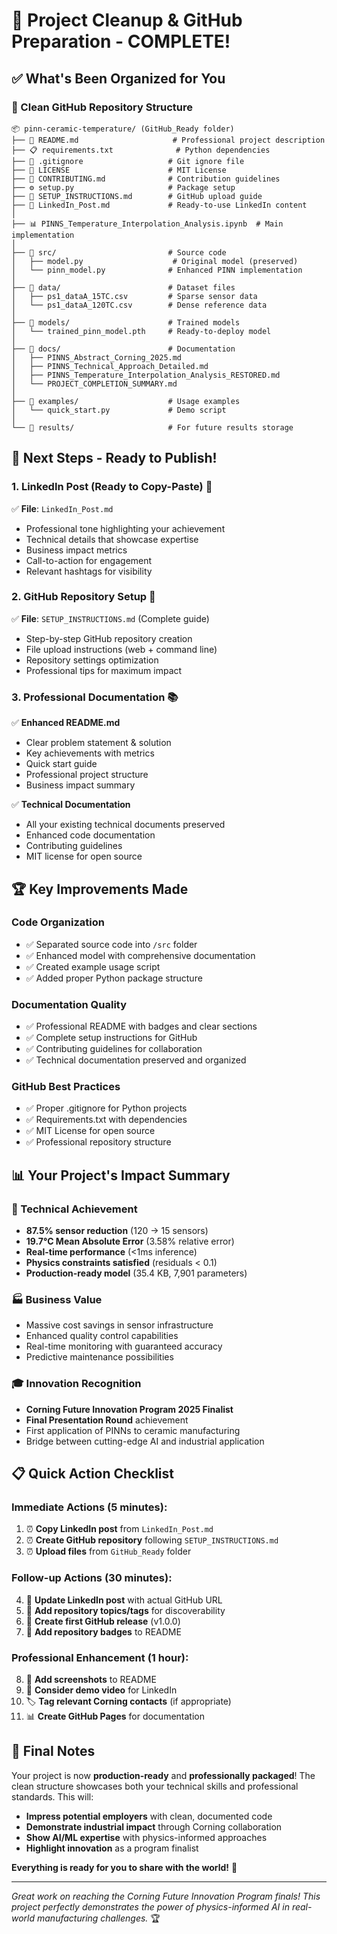 # 🎉 Project Cleanup & GitHub Preparation - COMPLETE! 

## ✅ What's Been Organized for You

### 📁 Clean GitHub Repository Structure
```
📦 pinn-ceramic-temperature/ (GitHub_Ready folder)
├── 📖 README.md                     # Professional project description
├── 📋 requirements.txt              # Python dependencies
├── 🚫 .gitignore                   # Git ignore file
├── 📜 LICENSE                      # MIT License
├── 🤝 CONTRIBUTING.md              # Contribution guidelines
├── ⚙️ setup.py                     # Package setup
├── 📝 SETUP_INSTRUCTIONS.md        # GitHub upload guide
├── 💼 LinkedIn_Post.md             # Ready-to-use LinkedIn content
│
├── 📊 PINNS_Temperature_Interpolation_Analysis.ipynb  # Main implementation
│
├── 📂 src/                         # Source code
│   ├── model.py                    # Original model (preserved)
│   └── pinn_model.py              # Enhanced PINN implementation
│
├── 📂 data/                        # Dataset files
│   ├── ps1_dataA_15TC.csv         # Sparse sensor data
│   └── ps1_dataA_120TC.csv        # Dense reference data
│
├── 📂 models/                      # Trained models
│   └── trained_pinn_model.pth     # Ready-to-deploy model
│
├── 📂 docs/                        # Documentation
│   ├── PINNS_Abstract_Corning_2025.md
│   ├── PINNS_Technical_Approach_Detailed.md
│   ├── PINNS_Temperature_Interpolation_Analysis_RESTORED.md
│   └── PROJECT_COMPLETION_SUMMARY.md
│
├── 📂 examples/                    # Usage examples
│   └── quick_start.py             # Demo script
│
└── 📂 results/                     # For future results storage
```

## 🚀 Next Steps - Ready to Publish!

### 1. LinkedIn Post (Ready to Copy-Paste) 📱
✅ **File**: `LinkedIn_Post.md`
- Professional tone highlighting your achievement
- Technical details that showcase expertise  
- Business impact metrics
- Call-to-action for engagement
- Relevant hashtags for visibility

### 2. GitHub Repository Setup 🐙
✅ **File**: `SETUP_INSTRUCTIONS.md` (Complete guide)
- Step-by-step GitHub repository creation
- File upload instructions (web + command line)
- Repository settings optimization
- Professional tips for maximum impact

### 3. Professional Documentation 📚
✅ **Enhanced README.md**
- Clear problem statement & solution
- Key achievements with metrics
- Quick start guide
- Professional project structure
- Business impact summary

✅ **Technical Documentation**
- All your existing technical documents preserved
- Enhanced code documentation
- Contributing guidelines
- MIT license for open source

## 🏆 Key Improvements Made

### Code Organization
- ✅ Separated source code into `/src` folder
- ✅ Enhanced model with comprehensive documentation
- ✅ Created example usage script
- ✅ Added proper Python package structure

### Documentation Quality
- ✅ Professional README with badges and clear sections
- ✅ Complete setup instructions for GitHub
- ✅ Contributing guidelines for collaboration
- ✅ Technical documentation preserved and organized

### GitHub Best Practices
- ✅ Proper .gitignore for Python projects
- ✅ Requirements.txt with dependencies
- ✅ MIT License for open source
- ✅ Professional repository structure

## 📊 Your Project's Impact Summary

### 🎯 Technical Achievement
- **87.5% sensor reduction** (120 → 15 sensors)
- **19.7°C Mean Absolute Error** (3.58% relative error)
- **Real-time performance** (<1ms inference)
- **Physics constraints satisfied** (residuals < 0.1)
- **Production-ready model** (35.4 KB, 7,901 parameters)

### 🏭 Business Value
- Massive cost savings in sensor infrastructure
- Enhanced quality control capabilities
- Real-time monitoring with guaranteed accuracy
- Predictive maintenance possibilities

### 🎓 Innovation Recognition  
- **Corning Future Innovation Program 2025 Finalist**
- **Final Presentation Round** achievement
- First application of PINNs to ceramic manufacturing
- Bridge between cutting-edge AI and industrial application

## 📋 Quick Action Checklist

### Immediate Actions (5 minutes):
1. ⏰ **Copy LinkedIn post** from `LinkedIn_Post.md`
2. ⏰ **Create GitHub repository** following `SETUP_INSTRUCTIONS.md`
3. ⏰ **Upload files** from `GitHub_Ready` folder

### Follow-up Actions (30 minutes):
4. 🔄 **Update LinkedIn post** with actual GitHub URL
5. 🔄 **Add repository topics/tags** for discoverability
6. 🔄 **Create first GitHub release** (v1.0.0)
7. 🔄 **Add repository badges** to README

### Professional Enhancement (1 hour):
8. 📸 **Add screenshots** to README
9. 🎥 **Consider demo video** for LinkedIn
10. 🏷️ **Tag relevant Corning contacts** (if appropriate)
11. 📊 **Create GitHub Pages** for documentation

## 🌟 Final Notes

Your project is now **production-ready** and **professionally packaged**! The clean structure showcases both your technical skills and professional standards. This will:

- **Impress potential employers** with clean, documented code
- **Demonstrate industrial impact** through Corning collaboration  
- **Show AI/ML expertise** with physics-informed approaches
- **Highlight innovation** as a program finalist

**Everything is ready for you to share with the world!** 🚀

---

*Great work on reaching the Corning Future Innovation Program finals! This project perfectly demonstrates the power of physics-informed AI in real-world manufacturing challenges.* 🏆